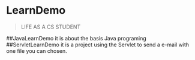 # LearnDemo
>LIFE AS A CS STUDENT


##JavaLearnDemo
it is about the basis Java programing
##ServletLearnDemo
it is a project using the Servlet to send a e-mail with one file you can chosen.
